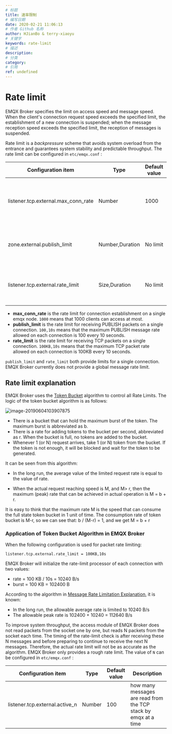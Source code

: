 ```yaml
---
# 标题
title: 速率限制
# 编写日期
date: 2020-02-21 11:06:13
# 作者 Github 名称
author: HJianBo & terry-xiaoyu
# 关键字
keywords: rate-limit
# 描述
description:
# 分类
category: 
# 引用
ref: undefined
---
```


# Rate limit
EMQX Broker specifies the limit on access speed and message speed. When the client's connection request speed exceeds the specified limit, the establishment of a new connection is suspended; when the message reception speed exceeds the specified limit, the reception of messages is suspended.

Rate limit is a *backpressure* scheme that avoids system overload from the entrance and guarantees system stability and predictable throughput. The rate limit can be configured in `etc/emqx.conf` :

| Configuration item                  | Type            | Default value | Description                                                  |
| ----------------------------------- | --------------- | ------------- | ------------------------------------------------------------ |
| listener.tcp.external.max_conn_rate | Number          | 1000          | The maximum allowable connection rate on this node (conn/s)  |
| zone.external.publish_limit         | Number,Duration | No limit      | Maximum allowable publish rate on a single connection (msg/s) |
| listener.tcp.external.rate_limit    | Size,Duration   | No limit      | Maximum allowable packet rate on a single connection (bytes/s) |

- **max_conn_rate** is the rate limit for connection establishment on a single emqx node. `1000` means that 1000 clients can access at most.
- **publish_limit** is the rate limit for receiving PUBLISH packets on a single connection. `100,10s` means that the maximum PUBLISH message rate allowed on each connection is 100 every 10 seconds.
- **rate_limit** is the rate limit for receiving TCP packets on a single connection. `100KB,10s` means that the maximum TCP packet rate allowed on each connection is 100KB every 10 seconds.

`publish_limit` and `rate_limit` both provide limits for a single connection. EMQX Broker currently does not provide a global message rate limit.

## Rate limit explanation 
EMQX Broker uses the [Token Bucket](https://en.wikipedia.org/wiki/Token_bucket) algorithm to control all Rate Limits. The logic of the token bucket algorithm is as follows:

![image-20190604103907875](../assets/token-bucket.jpg)

- There is a bucket that can hold the maximum burst of the token. The maximum burst is abbreviated as b.
- There is a rate for adding tokens to the bucket per second, abbreviated as r. When the bucket is full, no tokens are added to the bucket.
- Whenever 1 (or N) request arrives, take 1 (or N) token from the bucket. If the token is not enough, it will be blocked and wait for the token to be generated.

It can be seen from this algorithm:

- In the long run, the average value of the limited request rate is equal to the value of rate.

- When the actual request reaching speed is M, and M> r, then the maximum (peak) rate that can be achieved in actual operation is M = b + r.

It is easy to think that the maximum rate M is the speed that can consume the full state token bucket in 1 unit of time. The consumption rate of token bucket is M-r, so we can see that: b / (M-r) = 1, and we get M = b + r
  
  

### Application of Token Bucket Algorithm in EMQX Broker
When the following configuration is used for packet rate limiting:

```
listener.tcp.external.rate_limit = 100KB,10s
```

EMQX Broker will initialize the rate-limit processor of each connection with two values:

- rate = 100 KB / 10s = 10240 B/s
- burst = 100 KB = 102400 B

According to the algorithm in [Message Rate Limitation Explanation](#rate-limit-explanation), it is known:

- In the long run, the allowable average rate is limited to 10240 B/s
- The allowable peak rate is 102400 + 10240 = 112640 B/s

To improve system throughput, the access module of EMQX Broker does not read packets from the socket one by one, but reads N packets from the socket each time. The timing of the rate-limit check is after receiving these N messages and before preparing to continue to receive the next N messages. Therefore, the actual rate limit will not be as accurate as the algorithm. EMQX Broker only provides a rough rate limit. The value of `N` can be configured in  `etc/emqx.conf` :

| Configuration item             | Type   | Default value | Description                                                  |
| ------------------------------ | ------ | ------------- | ------------------------------------------------------------ |
| listener.tcp.external.active_n | Number | 100           | how many messages are read from the TCP stack by emqx at a time |

